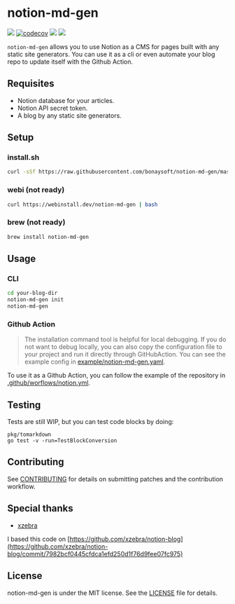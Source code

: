 # notion-md-gen

[![](https://github.com/bonaysoft/notion-md-gen/workflows/build/badge.svg)](https://github.com/bonaysoft/notion-md-gen/actions?query=workflow%3Abuild)
[![codecov](https://codecov.io/gh/bonaysoft/notion-md-gen/branch/master/graph/badge.svg?token=XHG00YHOJF)](https://codecov.io/gh/bonaysoft/notion-md-gen)
[![](https://img.shields.io/github/v/release/bonaysoft/notion-md-gen.svg)](https://github.com/bonaysoft/notion-md-gen/releases)
[![](https://img.shields.io/github/license/bonaysoft/notion-md-gen.svg)](https://github.com/bonaysoft/notion-md-gen/blob/master/LICENSE)

`notion-md-gen` allows you to use Notion as a CMS for pages built with any static site generators. You can use it as a
cli or even automate your blog repo to update itself with the Github Action.

## Requisites

- Notion database for your articles.
- Notion API secret token.
- A blog by any static site generators.

## Setup

### install.sh

```bash
curl -sSf https://raw.githubusercontent.com/bonaysoft/notion-md-gen/master/install.sh | sh
```

### webi (not ready)

```bash
curl https://webinstall.dev/notion-md-gen | bash
```

### brew (not ready)

```bash
brew install notion-md-gen
```

## Usage

### CLI

```bash
cd your-blog-dir
notion-md-gen init
notion-md-gen
```

### Github Action

> The installation command tool is helpful for local debugging. If you do not want to debug locally, you can also copy the configuration file to your project and run it directly through GitHubAction. You can see the example config in [example/notion-md-gen.yaml](example/notion-md-gen.yaml).

To use it as a Github Action, you can follow the example of the repository
in [.github/worflows/notion.yml](.github/workflows/notion.yml).

## Testing

Tests are still WIP, but you can test code blocks by doing:

```shell 
pkg/tomarkdown
go test -v -run=TestBlockConversion
```

## Contributing

See [CONTRIBUTING](CONTRIBUTING.md) for details on submitting patches and the contribution workflow.

## Special thanks

- [xzebra](https://github.com/xzebra)

I based this code
on [https://github.com/xzebra/notion-blog](https://github.com/xzebra/notion-blog/commit/7982bcf0445cfdca1efd250d1f76d9fee07fc975)

## License

notion-md-gen is under the MIT license. See the [LICENSE](/LICENSE) file for details.
